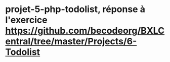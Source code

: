 # projet-5-php-todolist, réponse à l'exercice https://github.com/becodeorg/BXLCentral/tree/master/Projects/6-Todolist
